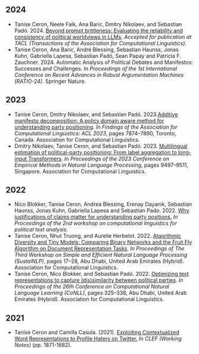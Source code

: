## 2024
* Tanise Ceron, Neele Falk, Ana Baric, Dmitry Nikolaev, and Sebastian Padó. 2024. [Beyond prompt brittleness: Evaluating the reliability and consistency of political worldviews in LLMs](https://arxiv.org/pdf/2402.17649v2). _Accepted for publication at TACL (Transactions of the Association for Computational Linguistics)_.
* Tanise Ceron, Ana Baric, André Blessing, Sebastian Haunss, Jonas Kuhn, Gabriella Lapesa, Sebastian Padó, Sean Papay and Patricia F. Zauchner. 2024. Automatic Analysis of Political Debates and Manifestos: Successes and Challenges. _In Proceedings of the 1st International Conference on Recent Advances in Robust Argumentation Machines (RATIO-24)_. Springer Nature. 

## 2023
* Tanise Ceron, Dmitry Nikolaev, and Sebastian Padó. 2023.[Additive manifesto decomposition: A policy domain aware method for understanding party positioning](https://aclanthology.org/2023.findings-acl.499.pdf). _In Findings of the Association for Computational Linguistics: ACL 2023_, pages 7874–7890, Toronto, Canada. Association for Computational Linguistics.
* Dmitry Nikolaev, Tanise Ceron, and Sebastian Padó. 2023. [Multilingual estimation of political-party positioning: From label aggregation to long-input Transformers](https://aclanthology.org/2023.emnlp-main.591.pdf). _In Proceedings of the 2023 Conference on Empirical Methods in Natural Language Processing_, pages 9497–9511, Singapore. Association for Computational Linguistics.

## 2022
* Nico Blokker, Tanise Ceron, Andrea Blessing, Erenay Dayanik, Sebastian Haunss, Jonas Kuhn, Gabriella Lapesa and Sebastian Pado. 2022. [Why justifications of claims matter for understanding party positions.](https://old.gscl.org/media/pages/arbeitskreise/cpss/cpss-2022/workshop-proceedings-2022/254133848-1662996909/cpss-2022-proceedings.pdf) _In Proceedings of the 2nd workshop on computational linguistics for political text analysis._
* Tanise Ceron, Nhut Truong, and Aurelie Herbelot. 2022. [Algorithmic Diversity and Tiny Models: Comparing Binary Networks and the Fruit Fly Algorithm on Document Representation Tasks](https://aclanthology.org/2022.sustainlp-1.4.pdf). _In Proceedings of The Third Workshop on Simple and Efficient Natural Language Processing (SustaiNLP)_, pages 17–28, Abu Dhabi, United Arab Emirates (Hybrid). Association for Computational Linguistics.
* Tanise Ceron, Nico Blokker, and Sebastian Padó. 2022. [Optimizing text representations to capture (dis)similarity between political parties](https://aclanthology.org/2022.conll-1.22.pdf). _In Proceedings of the 26th Conference on Computational Natural Language Learning (CoNLL)_, pages 325–338, Abu Dhabi, United Arab Emirates (Hybrid). Association for Computational Linguistics.

## 2021
* Tanise Ceron and Camilla Casula. (2021). [Exploiting Contextualized Word Representations to Profile Haters on Twitter.](https://ceur-ws.org/Vol-2936/paper-160.pdf) _In CLEF (Working Notes)_ (pp. 1871-1882).